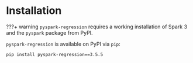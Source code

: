 # Installation

???+ warning
    `pyspark-regression` requires a working installation of Spark 3 and the `pyspark` package from PyPI.

`pyspark-regression` is available on PyPI via `pip`:
```bash
pip install pyspark-regression==3.5.5
```
